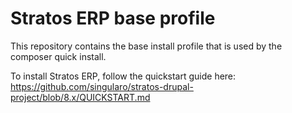 # Stratos ERP base profile

This repository contains the base install profile that is used by the
composer quick install.

To install Stratos ERP, follow the quickstart guide here:
https://github.com/singularo/stratos-drupal-project/blob/8.x/QUICKSTART.md
